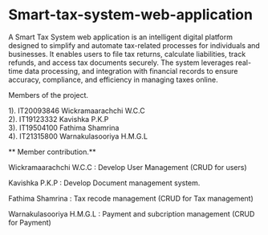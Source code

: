 # Smart-tax-system-web-application
A Smart Tax System web application is an intelligent digital platform designed to simplify and automate tax-related processes for individuals and businesses. It enables users to file tax returns, calculate liabilities, track refunds, and access tax documents securely. The system leverages real-time data processing, and integration with financial records to ensure accuracy, compliance, and efficiency in managing taxes online.

Members of the project.

1). IT20093846      Wickramaarachchi W.C.C                                                                                                                                                                                        
2). IT19123332      Kavishka P.K.P                                                                                                                                                                                                  
3). IT19504100      Fathima Shamrina                                                                                                                                                                                               
4). IT21315800      Warnakulasooriya H.M.G.L


** Member contribution.**

Wickramaarachchi W.C.C : Develop User Management (CRUD for users)

Kavishka P.K.P : Develop Document management system.

Fathima Shamrina : Tax recode management (CRUD for Tax management)

Warnakulasooriya H.M.G.L : Payment and subcription management (CRUD for Payment)
